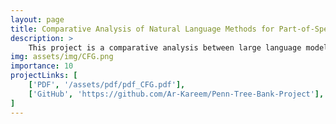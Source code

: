 ```yaml
---
layout: page
title: Comparative Analysis of Natural Language Methods for Part-of-Speech Tagging
description: >
    This project is a comparative analysis between large language models (LLMs) and traditional methods for part of speech tagging of natural language using a tagged subset of the widely used Penn Treebank dataset and a domain-specific dataset from the BioNLP STc challenge. LLMs, such as GPT-3 and BERT-style models, have shown remarkable performance in various NLP tasks, including part of speech tagging, and may offer advantages in terms of their ability to capture contextual information and handle long-range dependencies compared to more traditional methods. On the other hand, more traditional models have been widely used for part of speech tagging, exemplified by parsers such as the Stanford Parser, and the part of speech taggers available in the Natural Language Toolkit (NLTK) library in Python. We evaluate the accuracy of several models and provide insights into the strengths and weaknesses of each approach for part of speech tagging. This information informs the choice of modeling technique for similar applications and contributes to the understanding of the trade-offs between LLMs and PCFGs in part of speech tagging of natural language text.
img: assets/img/CFG.png
importance: 10
projectLinks: [
    ['PDF', '/assets/pdf/pdf_CFG.pdf'], 
    ['GitHub', 'https://github.com/Ar-Kareem/Penn-Tree-Bank-Project'], 
]
---
```


